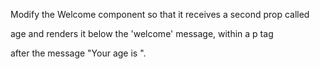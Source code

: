 Modify the Welcome component so that it receives a second prop called

age and renders it below the 'welcome' message, within a p tag

after the message "Your age is ".
